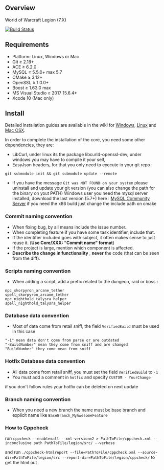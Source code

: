 ## Overview
World of Warcraft Legion (7.X)

[![Build Status](https://drone.fat.sh/api/badges/MilleniumStudio/legion/status.svg)](https://drone.fat.sh/MilleniumStudio/legion)
## Requirements

+ Platform: Linux, Windows or Mac
+ Git ≥ 2.18+
+ ACE ≥ 6.2.0
+ MySQL ≥ 5.5.0+ max 5.7
+ CMake ≥ 3.12+
+ OpenSSL ≥ 1.0.0+
+ Boost ≥ 1.63.0 max
+ MS Visual Studio ≥ 2017 15.6.4+
+ Xcode 10 (Mac only)

## Install

Detailed installation guides are available in the wiki for
[Windows](http://collab.kpsn.org/display/tc/Win),
[Linux](http://collab.kpsn.org/display/tc/Linux) and
[Mac OSX](http://collab.kpsn.org/display/tc/Mac).

In order to complete the installation of the core, you need some other dependencies, they are:
- LibCurl, under linux its the package libcurl4-openssl-dev, under windows you may have to compile it your self,
- EasyJson headers, for that you only need to execute in your git repo : 

```
git submodule init && git submodule update --remote
```

- If you have the message `Git was NOT FOUND on your system` please uninstall and update your git version (you can also change the path for the binary on yout PATH)
 Windows user you need the mysql server installed, download the last version (5.7+) here : [MySQL Community Server](http://dev.mysql.com/downloads/mysql/) if you need the x86 build just change the include path on cmake
### Commit naming convention
- When fixing bug, by all means include the issue number.
- When completing feature if you have some task identifier, include that.
- If the identifier included goes with subject, it often makes sense to just reuse it. (**Use Core/XXX: "Commit name" format**)
- If the project is large, mention which component is affected.
- **Describe the change in functionality** , **never** the code (that can be seen from the diff).

### Scripts naming convention
- When adding a script, add a prefix related to the dungeon, raid or boss :

```
npc_skorpyron_arcane_tether
spell_skorpyron_arcane_tether
npc_nighthold_talysra_helper
spell_nighthold_talysra_helper
```

### Database data convention
- Most of data come from retail sniff, the field `VerifiedBuild` must be used in this case

```
"-1" mean data don't come from parse or are outdated
"-BuildNumber" mean they come from sniff and are changed
"BuildNumber" they come mean from sniff
``` 

### Hotfix Database data convention
- All data come from retail sniff, you must set the field `VerifiedBuild` to `-1`
- You must add a comment in  `hotfix` and specify `CUSTOM - YourChange`

if you don't follow rules your hotfix can be deleted on next update

### Branch naming convention
- When you need a new branch the name must be base branch and explicit name like 
```BaseBranch_MyAwesomeFeature```

### How to Cppcheck
run ```cppcheck --enable=all --xml-version=2 > PathToFile/cppcheck.xml --inconclusive path PathToFile/legion/src/ --verbose```

and run ```./cppcheck-htmlreport --file=PathToFile/cppcheck.xml --source-dir=PathToFile/legion/src --report-dir=PathToFile/legion/cppcheck/``` to get the html out
